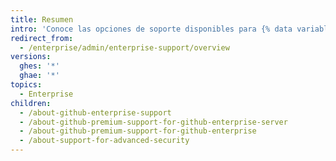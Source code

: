 ```yaml
---
title: Resumen
intro: 'Conoce las opciones de soporte disponibles para {% data variables.product.product_name %}.'
redirect_from:
  - /enterprise/admin/enterprise-support/overview
versions:
  ghes: '*'
  ghae: '*'
topics:
  - Enterprise
children:
  - /about-github-enterprise-support
  - /about-github-premium-support-for-github-enterprise-server
  - /about-github-premium-support-for-github-enterprise
  - /about-support-for-advanced-security
---
```


